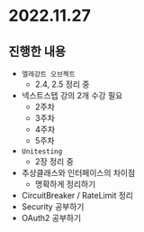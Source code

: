 # 2022.11.27

## 진행한 내용

- `엘레강트 오브젝트`
	- 2.4, 2.5 정리 중
- 넥스트스텝 강의 2개 수강 필요
	- 2주차
  - 3주차
  - 4주차
  - 5주차
- `Unitesting`
	- 2장 정리 중
- 추상클래스와 인터페이스의 차이점
	- 명확하게 정리하기
- CircuitBreaker / RateLimit 정리
- Security 공부하기
- OAuth2 공부하기
